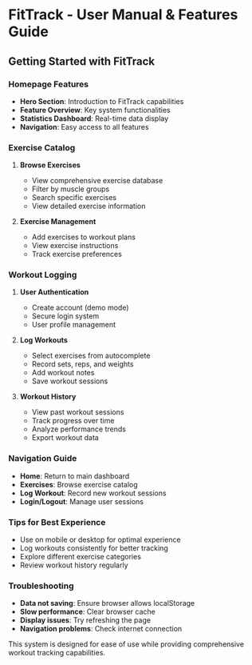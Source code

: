 # FitTrack - User Manual & Features Guide

## Getting Started with FitTrack

### Homepage Features
- **Hero Section**: Introduction to FitTrack capabilities
- **Feature Overview**: Key system functionalities
- **Statistics Dashboard**: Real-time data display
- **Navigation**: Easy access to all features

### Exercise Catalog
1. **Browse Exercises**
   - View comprehensive exercise database
   - Filter by muscle groups
   - Search specific exercises
   - View detailed exercise information

2. **Exercise Management**
   - Add exercises to workout plans
   - View exercise instructions
   - Track exercise preferences

### Workout Logging
1. **User Authentication**
   - Create account (demo mode)
   - Secure login system
   - User profile management

2. **Log Workouts**
   - Select exercises from autocomplete
   - Record sets, reps, and weights
   - Add workout notes
   - Save workout sessions

3. **Workout History**
   - View past workout sessions
   - Track progress over time
   - Analyze performance trends
   - Export workout data

### Navigation Guide
- **Home**: Return to main dashboard
- **Exercises**: Browse exercise catalog
- **Log Workout**: Record new workout sessions
- **Login/Logout**: Manage user sessions

### Tips for Best Experience
- Use on mobile or desktop for optimal experience
- Log workouts consistently for better tracking
- Explore different exercise categories
- Review workout history regularly

### Troubleshooting
- **Data not saving**: Ensure browser allows localStorage
- **Slow performance**: Clear browser cache
- **Display issues**: Try refreshing the page
- **Navigation problems**: Check internet connection

This system is designed for ease of use while providing comprehensive workout tracking capabilities.
